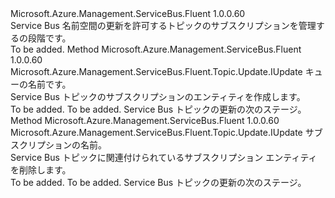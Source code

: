 <Type Name="IWithSubscription" FullName="Microsoft.Azure.Management.ServiceBus.Fluent.Topic.Update.IWithSubscription">
  <TypeSignature Language="C#" Value="public interface IWithSubscription" />
  <TypeSignature Language="ILAsm" Value=".class public interface auto ansi abstract IWithSubscription" />
  <TypeSignature Language="DocId" Value="T:Microsoft.Azure.Management.ServiceBus.Fluent.Topic.Update.IWithSubscription" />
  <TypeSignature Language="VB.NET" Value="Public Interface IWithSubscription" />
  <TypeSignature Language="F#" Value="type IWithSubscription = interface" />
  <AssemblyInfo>
    <AssemblyName>Microsoft.Azure.Management.ServiceBus.Fluent</AssemblyName>
    <AssemblyVersion>1.0.0.60</AssemblyVersion>
  </AssemblyInfo>
  <Interfaces />
  <Docs>
    <summary>
            Service Bus 名前空間の更新を許可するトピックのサブスクリプションを管理するの段階です。
            </summary>
    <remarks>To be added.</remarks>
  </Docs>
  <Members>
    <Member MemberName="WithNewSubscription">
      <MemberSignature Language="C#" Value="public Microsoft.Azure.Management.ServiceBus.Fluent.Topic.Update.IUpdate WithNewSubscription (string name);" />
      <MemberSignature Language="ILAsm" Value=".method public hidebysig newslot virtual instance class Microsoft.Azure.Management.ServiceBus.Fluent.Topic.Update.IUpdate WithNewSubscription(string name) cil managed" />
      <MemberSignature Language="DocId" Value="M:Microsoft.Azure.Management.ServiceBus.Fluent.Topic.Update.IWithSubscription.WithNewSubscription(System.String)" />
      <MemberSignature Language="VB.NET" Value="Public Function WithNewSubscription (name As String) As IUpdate" />
      <MemberSignature Language="F#" Value="abstract member WithNewSubscription : string -&gt; Microsoft.Azure.Management.ServiceBus.Fluent.Topic.Update.IUpdate" Usage="iWithSubscription.WithNewSubscription name" />
      <MemberType>Method</MemberType>
      <AssemblyInfo>
        <AssemblyName>Microsoft.Azure.Management.ServiceBus.Fluent</AssemblyName>
        <AssemblyVersion>1.0.0.60</AssemblyVersion>
      </AssemblyInfo>
      <ReturnValue>
        <ReturnType>Microsoft.Azure.Management.ServiceBus.Fluent.Topic.Update.IUpdate</ReturnType>
      </ReturnValue>
      <Parameters>
        <Parameter Name="name" Type="System.String" />
      </Parameters>
      <Docs>
        <param name="name">キューの名前です。</param>
        <summary>
            Service Bus トピックのサブスクリプションのエンティティを作成します。
            </summary>
        <returns>To be added.</returns>
        <remarks>To be added.</remarks>
        <return>Service Bus トピックの更新の次のステージ。</return>
      </Docs>
    </Member>
    <Member MemberName="WithoutSubscription">
      <MemberSignature Language="C#" Value="public Microsoft.Azure.Management.ServiceBus.Fluent.Topic.Update.IUpdate WithoutSubscription (string name);" />
      <MemberSignature Language="ILAsm" Value=".method public hidebysig newslot virtual instance class Microsoft.Azure.Management.ServiceBus.Fluent.Topic.Update.IUpdate WithoutSubscription(string name) cil managed" />
      <MemberSignature Language="DocId" Value="M:Microsoft.Azure.Management.ServiceBus.Fluent.Topic.Update.IWithSubscription.WithoutSubscription(System.String)" />
      <MemberSignature Language="VB.NET" Value="Public Function WithoutSubscription (name As String) As IUpdate" />
      <MemberSignature Language="F#" Value="abstract member WithoutSubscription : string -&gt; Microsoft.Azure.Management.ServiceBus.Fluent.Topic.Update.IUpdate" Usage="iWithSubscription.WithoutSubscription name" />
      <MemberType>Method</MemberType>
      <AssemblyInfo>
        <AssemblyName>Microsoft.Azure.Management.ServiceBus.Fluent</AssemblyName>
        <AssemblyVersion>1.0.0.60</AssemblyVersion>
      </AssemblyInfo>
      <ReturnValue>
        <ReturnType>Microsoft.Azure.Management.ServiceBus.Fluent.Topic.Update.IUpdate</ReturnType>
      </ReturnValue>
      <Parameters>
        <Parameter Name="name" Type="System.String" />
      </Parameters>
      <Docs>
        <param name="name">サブスクリプションの名前。</param>
        <summary>
            Service Bus トピックに関連付けられているサブスクリプション エンティティを削除します。
            </summary>
        <returns>To be added.</returns>
        <remarks>To be added.</remarks>
        <return>Service Bus トピックの更新の次のステージ。</return>
      </Docs>
    </Member>
  </Members>
</Type>
